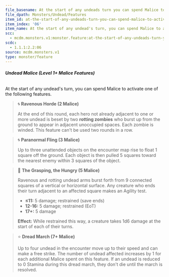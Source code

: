 ```yaml
---
file_basename: At the start of any undeads turn you can spend Malice to activate one of the following features
file_dpath: Monsters/Undead/Features
item_id: at-the-start-of-any-undeads-turn-you-can-spend-malice-to-activate-one-of-the-following-features
item_index: '06'
item_name: At the start of any undead's turn, you can spend Malice to activate one of the following features.
scc:
  - mcdm.monsters.v1:monster.feature:at-the-start-of-any-undeads-turn-you-can-spend-malice-to-activate-one-of-the-following-features
scdc:
  - 1.1.1:2.2:06
source: mcdm.monsters.v1
type: monster/feature
---
```


###### **Undead Malice (Level 1+ Malice Features)**

At the start of any undead's turn, you can spend Malice to activate one of the following features.

<!-- -->
> 🌀 **Ravenous Horde (2 Malice)**
>
> At the end of this round, each hero not already adjacent to one or more undead is beset by two **rotting zombies** who burst up from the ground to appear in adjacent unoccupied spaces. Each zombie is winded. This feature can't be used two rounds in a row.

<!-- -->
> 🌀 **Paranormal Fling (3 Malice)**
>
> Up to three unattended objects on the encounter map rise to float 1 square off the ground. Each object is then pulled 5 squares toward the nearest enemy within 3 squares of the object.

<!-- -->
> 🔳 **The Grasping, the Hungry (5 Malice)**
>
> Ravenous and rotting undead arms burst forth from 9 connected squares of a vertical or horizontal surface. Any creature who ends their turn adjacent to an affected square makes an Agility test.
>
> - **≤11:** 5 damage; restrained (save ends)
> - **12-16:** 5 damage; restrained (EoT)
> - **17+:** 5 damage
>
> **Effect:** While restrained this way, a creature takes 1d6 damage at the start of each of their turns.

<!-- -->
> ⭐️ **Dread March (7+ Malice)**
>
> Up to four undead in the encounter move up to their speed and can make a free strike. The number of undead affected increases by 1 for each additional Malice spent on this feature. If an undead is reduced to 0 Stamina during this dread march, they don't die until the march is resolved.
